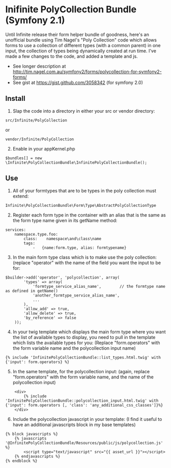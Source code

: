 
Inifinite PolyCollection Bundle (Symfony 2.1)
================================

Until Infinite release their form helper bundle of goodness, here's an unofficial bundle using Tim Nagel's "Poly
Collection" code which allows forms to use a collection of different types (with a common parent) in one input, the
collection of types being dynamically created at run time. I've made a few changes to the code, and added a template and
js.

* See longer description at http://tim.nagel.com.au/symfony2/forms/polycollection-for-symfony2-forms/
* See gist at https://gist.github.com/3058342 (for symfony 2.0)

Install
--------

1. Slap the code into a directory in either your src or vendor directory:
```
src/Infinite/PolyCollection
```
or
```
vendor/Infinite/PolyCollection
```

2. Enable in your appKernel.php
```
$bundles[] = new \Infinite\PolyCollectionBundle\InfinitePolyCollectionBundle();
```

Use
-----

1. All of your formtypes that are to be types in the poly collection must extend:
```
Infinite\PolyCollectionBundle\Form\Type\AbstractPolyCollectionType
```

2. Register each form type in the container with an alias that is the same as the form type name given in its getName
method:
```
services:
    namespace.type.foo:
        class:    namespace\and\class\name
        tags:
            -   {name:form.type, alias: formtypename}
```

3. In the main form type class which is to make use the poly collection: (replace "operator" with the name of the field
you want the input to be for:
```
$builder->add('operator', 'polycollection', array(
        'types' => array(
            'formtype_service_alias_name',        // the formtype name as defined in getName()
            'another_formtype_service_alias_name',
            ...
        ),
        'allow_add' => true,
        'allow_delete' => true,
        'by_reference' => false
    ));
```

4. In your twig template which displays the main form type where you want the list of available types to display, you
need to pull in the template which lists the available types for you:
(Replace "form.operators" with the form variable name and the polycollection input name)
```
{% include 'InfinitePolyCollectionBundle::list_types.html.twig' with {'input': form.operators} %}
```

5. In the same template, for the polycollection input: (again, replace "form.operators" with the form variable name, and
the name of the polycollection input)
```
    <div>
        {% include 'InfinitePolyCollectionBundle::polycollection_input.html.twig' with {'input': form.operators [, 'class': 'any_additional_css_classes']}%}
    </div>
```

6. Include the polycollection javascript in your template: (I find it useful to have an additional javascripts block in
my base templates)
```
{% block javascripts %}
    {% javascripts '@InfinitePolyCollectionBundle/Resources/public/js/polycollection.js' %}
        <script type="text/javascript" src="{{ asset_url }}"></script>
    {% endjavascripts %}
{% endblock %}
```
